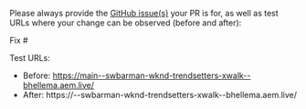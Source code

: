 Please always provide the [GitHub issue(s)](../issues) your PR is for, as well as test URLs where your change can be observed (before and after):

Fix #<gh-issue-id>

Test URLs:
- Before: https://main--swbarman-wknd-trendsetters-xwalk--bhellema.aem.live/
- After: https://<branch>--swbarman-wknd-trendsetters-xwalk--bhellema.aem.live/
